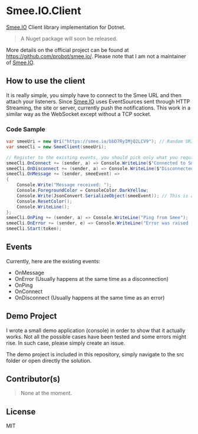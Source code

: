 # Smee.IO.Client
[Smee.IO](https://smee.io/) Client library implementation for Dotnet. 

> A Nuget package will soon be released.

More details on the official project can be found at https://github.com/probot/smee.io/. Please note that I am not a maintainer of [Smee.IO](https://smee.io).

## How to use the client
It is really simple, you simply have to connect to the Smee URL and then attach your listeners. Since [Smee.IO](https://smee.io) uses EventSources sent through HTTP Streaming, the site or server, currently push the notifications. This work in a similar way as the WebSocket except without a TCP socket.

### Code Sample

```csharp
var smeeUri = new Uri("https://smee.io/bbD7RyIMjQ2LCV9"); // Random URI
var smeeCli = new SmeeClient(smeeUri);

// Register to the existing events, you should pick only what you require.
smeeCli.OnConnect += (sender, a) => Console.WriteLine($"Connected to Smee.io ({smeeUri})");
smeeCli.OnDisconnect += (sender, a) => Console.WriteLine($"Disconnected from Smee.io ({smeeUri})");
smeeCli.OnMessage += (sender, smeeEvent) =>
{
    Console.Write("Message received: ");
    Console.ForegroundColor = ConsoleColor.DarkYellow;
    Console.Write(JsonConvert.SerializeObject(smeeEvent)); // This is a typed object.
    Console.ResetColor();
    Console.WriteLine();
};
smeeCli.OnPing += (sender, a) => Console.WriteLine("Ping from Smee");
smeeCli.OnError += (sender, e) => Console.WriteLine("Error was raised (Disconnect/Anything else: " + e.Message);
smeeCli.Start(token);
```

## Events
Currently, here are the existing events:

- OnMessage
- OnError (Usually happens at the same time as a disconnection)
- OnPing
- OnConnect
- OnDisconnect (Usually happens at the same time as an error)

## Demo Project
I wrote a small demo application (console) in order to show that it actually works. Not all the possible cases have been tested and some errors might rise. In such case, please simply create an issue.

The demo project is included in this repository, simply navigate to the src folder or open directly the solution.

## Contributor(s)
> None at the moment.

## License
MIT